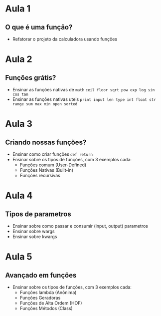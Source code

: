 # Aula 1

## O que é uma função?

- Refatorar o projeto da calculadora usando funções

# Aula 2

## Funções grátis?

- Ensinar as funções nativas de `math` `ceil floor sqrt pow exp log sin cos tan`
- Ensinar as funções nativas uteis `print input len type int float str range sum max min open sorted`

# Aula 3

## Criando nossas funções?

- Ensinar como criar funções `def return`
- Ensinar sobre os tipos de funções, com 3 exemplos cada:
    * Funções comum (User-Defined)
    * Funções Nativas (Built-in)
    * Funções recursivas

# Aula 4

## Tipos de parametros

- Ensinar sobre como passar e consumir (input, output) parametros
- Ensinar sobre wargs
- Ensinar sobre kwargs

# Aula 5

## Avançado em funções
- Ensinar sobre os tipos de funções, com 3 exemplos cada:
    * Funções lambda (Anônima)
    * Funções Geradoras
    * Funções de Alta Ordem (HOF)
    * Funções Métodos (Class)
